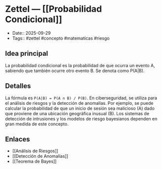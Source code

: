 # Zettel — [[Probabilidad Condicional]]

- Date:: 2025-09-29
- Tags:: #zettel #concepto #matematicas #riesgo

## Idea principal
La probabilidad condicional es la probabilidad de que ocurra un evento A, sabiendo que también ocurre otro evento B. Se denota como P(A|B).

## Detalles
La fórmula es `P(A|B) = P(A ∩ B) / P(B)`. En ciberseguridad, se utiliza para el análisis de riesgos y la detección de anomalías. Por ejemplo, se puede calcular la probabilidad de que un inicio de sesión sea malicioso (A) dado que proviene de una ubicación geográfica inusual (B). Los sistemas de detección de intrusiones y los modelos de riesgo bayesianos dependen en gran medida de este concepto.

## Enlaces
- [[Análisis de Riesgos]]
- [[Detección de Anomalías]]
- [[Teorema de Bayes]]